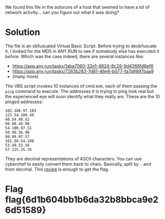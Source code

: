 We found this file in the autoruns of a host that seemed to have a lot of network activity... can you figure out what it was doing?

# Solution
The file is an obfuscated Virtual Basic Script. Before trying to deobfuscate it, I looked for the MD5 in ANY.RUN to see if somebody else has executed it before. Which was the case indeed, there are several instances like:
- https://app.any.run/tasks/1aba7060-32e1-4824-8c28-9d4366fd6ef6
- https://app.any.run/tasks/7263b283-7d81-46e6-b077-fa7a9997baa9
- (many more)

The VBS script invokes 10 instances of cmd.exe, each of them passing the `ping` command to execute. The addresses it is trying to ping look real but the experienced eye will soon identify what they really are. These are the 10 pinged addresses:

```
102.108.97.103
123.54.100.49
98.54.48.52
98.98.49.98
54.100.97.51
50.98.56.98
98.99.97.57
101.50.54.100
53.49.53.56
57.125.35.35
```

They are decimal representations of ASCII characters. You can use cyberchef to easily convert them back to chars. Basically, split by `.` and from decimal. This [recipe](https://gchq.github.io/CyberChef/#recipe=Split('.','%5C%5Cn')From_Decimal('Line%20feed',false)&input=MTAyLjEwOC45Ny4xMDMNCjEyMy41NC4xMDAuNDkNCjk4LjU0LjQ4LjUyDQo5OC45OC40OS45OA0KNTQuMTAwLjk3LjUxDQo1MC45OC41Ni45OA0KOTguOTkuOTcuNTcNCjEwMS41MC41NC4xMDANCjUzLjQ5LjUzLjU2DQo1Ny4xMjUuMzUuMzU&ieol=CRLF) is enough to get the flag.

# Flag flag{6d1b604bb1b6da32b8bbca9e26d51589}